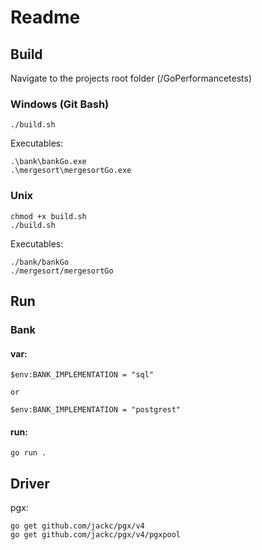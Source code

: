 # Readme

## Build

Navigate to the projects root folder (/GoPerformancetests)

### Windows (Git Bash)
```
./build.sh
```
Executables:
```
.\bank\bankGo.exe
.\mergesort\mergesortGo.exe
```

### Unix
```
chmod +x build.sh
./build.sh
```
Executables:
```
./bank/bankGo
./mergesort/mergesortGo
```

## Run

### Bank
#### var:
```
$env:BANK_IMPLEMENTATION = "sql"

or

$env:BANK_IMPLEMENTATION = "postgrest"
```
#### run:
```
go run .
```

## Driver

pgx:
```
go get github.com/jackc/pgx/v4
go get github.com/jackc/pgx/v4/pgxpool
```


